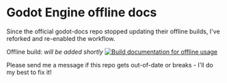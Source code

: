 # Godot Engine offline docs
Since the official godot-docs repo stopped updating their offline builds, I've reforked and re-enabled the workflow. 

Offline build: *will be added shortly*
[![Build documentation for offline usage](https://github.com/HippoProgrammer/godot-docs-offline/actions/workflows/build_offline_docs.yml/badge.svg?branch=4.3&event=workflow_run)](https://github.com/HippoProgrammer/godot-docs-offline/actions/workflows/build_offline_docs.yml)

Please send me a message if this repo gets out-of-date or breaks - I'll do my best to fix it!
